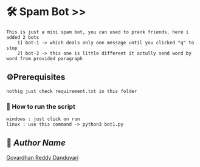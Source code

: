 
# 🛠️ Spam Bot >>
    This is just a mini spam bot, you can used to prank friends, here i added 2 bots 
        1] bot-1 -> which deals only one message until you clicked "q" to stop
        2] bot-2 -> this one is little different it actully send word by word from provided paragraph

## ⚙️Prerequisites
    nothig just check requirement.txt in this folder

### 🌟 How to run the script
    windows : just click on run 
    linux : use this command -> python3 bot1.py


## 🤖 *Author Name*

[Govardhan Reddy Danduvari](https://github.com/govardhan9797)

